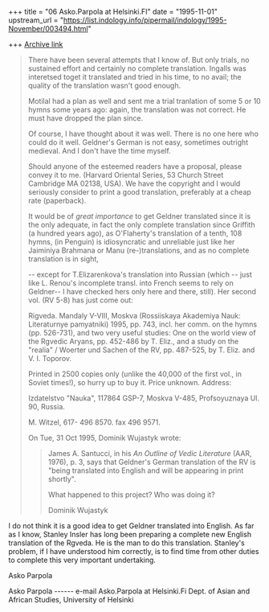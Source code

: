 +++
title = "06 Asko.Parpola at Helsinki.FI"
date = "1995-11-01"
upstream_url = "https://list.indology.info/pipermail/indology/1995-November/003494.html"

+++
[Archive link](https://list.indology.info/pipermail/indology/1995-November/003494.html)

>There have been several attempts that I know of. But only trials, no
>sustained effort and certainly no complete translation. Ingalls was
>interetsed toget it translated and tried in his time, to no avail; the
>quality of the translation wasn't good enough.
>
>Motilal had a plan as well and sent me a trial tranlation of some 5 or 10
>hymns some years ago: again, the translation was not correct. He must
>have dropped the plan since.
>
>Of course, I have thought about it was well. There is no one here who
>could do it well. Geldner's German is not easy, sometimes outright
>medieval. And I don't have the time myself.
>
>Should anyone of the esteemed readers have a proposal, please convey it to
>me. (Harvard Oriental Series, 53 Church Street Cambridge MA 02138, USA).
>We have the copyright and I would seriously consider to print a good
>translation, preferably at a cheap rate (paperback).
>
>
>It would be of *great importance* to get Geldner translated since it is
>the only adequate, in fact the only complete translation since Griffith (a
>hundred years ago), as O'Flaherty's translation of a tenth, 108 hymns,
>(in Penguin) is idiosyncratic and unreliable just like her Jaiminiya
>Brahmana or Manu (re-)translations, and as no complete translation is in
>sight,
>
>-- except for T.Elizarenkova's translation into Russian (which -- just like
>L. Renou's incomplete transl. into French seems to rely on Geldner-- I
>have checked hers only here and there, still). Her second vol. (RV 5-8) has
>just come out:
>
>Rigveda. Mandaly V-VIII, Moskva (Rossiiskaya Akademiya Nauk: Literaturnye
>pamyatniki) 1995,  pp. 743, incl. her comm. on the hymns (pp. 526-731), and
>two very useful studies: One on the world view of the Rgvedic Aryans, pp.
>452-486 by T. Eliz., and a study on the "realia" / Woerter
>und Sachen of the RV, pp. 487-525, by T. Eliz. and V. I. Toporov.
>
>Printed in 2500 copies only (unlike the 40,000 of the first vol., in
>Soviet times!), so hurry up to buy it. Price unknown. Address:
>
>Izdatelstvo "Nauka", 117864 GSP-7, Moskva V-485, Profsoyuznaya Ul. 90,
>Russia.
>
>
>
>M. Witzel,  617- 496 8570. fax 496 9571.
>
>
>
>
>
>On Tue, 31 Oct 1995, Dominik Wujastyk wrote:
>
>> James A. Santucci, in his _An Outline of Vedic Literature_ (AAR, 1976),
>> p. 3, says that Geldner's German translation of the RV is "being
>> translated into English and will be appearing in print shortly".
>>
>> What happened to this project?  Who was doing it?
>>
>> Dominik Wujastyk
>>
>>
>>
>

I do not think it is a good idea to get Geldner translated into English. As
far as I know, Stanley Insler has long been preparing a complete new
English translation of the Rgveda. He is the man to do this translation.
Stanley's problem, if I have understood him correctly, is to find time from
other duties to complete this very important undertaking.

Asko Parpola

Asko Parpola ------ e-mail Asko.Parpola at Helsinki.Fi
Dept. of Asian and African Studies, University of Helsinki








